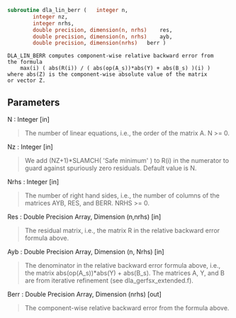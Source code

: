 ```fortran
subroutine dla_lin_berr	(	integer	n,
		integer	nz,
		integer	nrhs,
		double precision, dimension(n, nrhs)	res,
		double precision, dimension(n, nrhs)	ayb,
		double precision, dimension(nrhs)	berr )
```

    DLA_LIN_BERR computes component-wise relative backward error from
    the formula
        max(i) ( abs(R(i)) / ( abs(op(A_s))*abs(Y) + abs(B_s) )(i) )
    where abs(Z) is the component-wise absolute value of the matrix
    or vector Z.

## Parameters
N : Integer [in]
> The number of linear equations, i.e., the order of the
> matrix A.  N >= 0.

Nz : Integer [in]
> We add (NZ+1)*SLAMCH( 'Safe minimum' ) to R(i) in the numerator to
> guard against spuriously zero residuals. Default value is N.

Nrhs : Integer [in]
> The number of right hand sides, i.e., the number of columns
> of the matrices AYB, RES, and BERR.  NRHS >= 0.

Res : Double Precision Array, Dimension (n,nrhs) [in]
> The residual matrix, i.e., the matrix R in the relative backward
> error formula above.

Ayb : Double Precision Array, Dimension (n, Nrhs) [in]
> The denominator in the relative backward error formula above, i.e.,
> the matrix abs(op(A_s))*abs(Y) + abs(B_s). The matrices A, Y, and B
> are from iterative refinement (see dla_gerfsx_extended.f).

Berr : Double Precision Array, Dimension (nrhs) [out]
> The component-wise relative backward error from the formula above.


